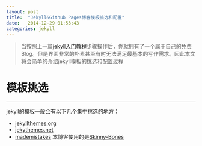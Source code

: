 ```yaml
---
layout: post
title:  "Jekyll&Github Pages博客模板挑选和配置"
date:   2014-12-29 01:53:43
categories: jekyll
---
```



> 当按照上一篇[jekyll入门教程]()步骤操作后，你就拥有了一个属于自己的免费Blog。但是界面非常的朴素甚至有时无法满足最基本的写作需求。因此本文将会简单的介绍jekyll模板的挑选和配置过程


# 模板挑选
---

jekyll的模板一般会有以下几个集中挑选的地方：
- [jekyllthemes.org](http://jekyllthemes.org/)
- [jekythemes.net](https://www.jekyllthemes.net/)
- [mademistakes](https://mademistakes.com/work/jekyll-themes/)
本博客使用的是[Skinny-Bones](http://mmistakes.github.io/skinny-bones-jekyll/)


